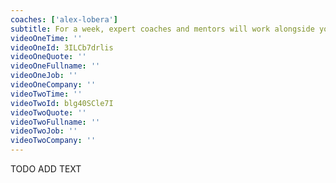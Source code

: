 ```yaml
---
coaches: ['alex-lobera']
subtitle: For a week, expert coaches and mentors will work alongside you in Berlin to master the React ecosystem so you return to work as a React specialist
videoOneTime: ''
videoOneId: 3ILCb7drlis
videoOneQuote: ''
videoOneFullname: ''
videoOneJob: ''
videoOneCompany: ''
videoTwoTime: ''
videoTwoId: blg40SCle7I
videoTwoQuote: ''
videoTwoFullname: ''
videoTwoJob: ''
videoTwoCompany: ''
---
```


TODO ADD TEXT
